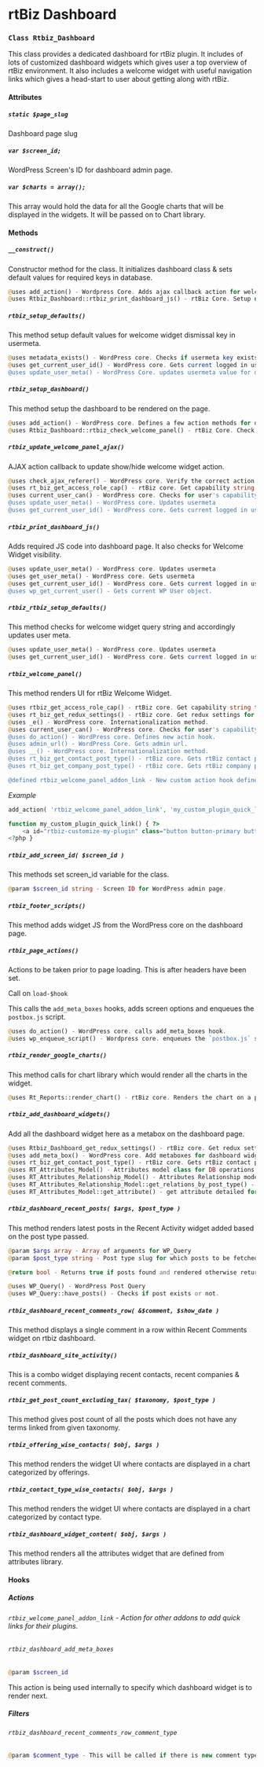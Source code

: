 rtBiz Dashboard
===============

### `Class Rtbiz_Dashboard`

This class provides a dedicated dashboard for rtBiz plugin. It includes of lots of customized dashboard widgets which gives user a top overview of rtBiz environment. It also includes a welcome widget with useful navigation links which gives a head-start to user about getting along with rtBiz.

#### Attributes

##### `static $page_slug`
Dashboard page slug

##### `var $screen_id;`

WordPress Screen's ID for dashboard admin page.

##### `var $charts = array();`

This array would hold the data for all the Google charts that will be displayed in the widgets. It will be passed on to Chart library.

#### Methods

##### `__construct()`

Constructor method for the class. It initializes dashboard class & sets default values for required keys in database.

``` php
@uses add_action() - Wordpress Core. Adds ajax callback action for welcome widget dismissal.
@uses Rtbiz_Dashboard::rtbiz_print_dashboard_js() - rtBiz Core. Setup default values for welcome widget dismissal key.
```

##### `rtbiz_setup_defaults()`

This method setup default values for welcome widget dismissal key in usermeta.

``` php
@uses metadata_exists() - WordPress core. Checks if usermeta key exists or not.
@uses get_current_user_id() - WordPress core. Gets current logged in user's ID.
@uses update_user_meta() - WordPress Core. updates usermeta value for dismissal key if it doesn't exists.
```

##### `rtbiz_setup_dashboard()`

This method setup the dashboard to be rendered on the page.

``` php
@uses add_action() - WordPress core. Defines a few action methods for dashboard setup.
@uses Rtbiz_Dashboard::rtbiz_check_welcome_panel() - rtBiz Core. Check whether to display welcome widget or not.
```

##### `rtbiz_update_welcome_panel_ajax()`

AJAX action callback to update show/hide welcome widget action.

``` php
@uses check_ajax_referer() - WordPress core. Verify the correct action.
@uses rt_biz_get_access_role_cap() - rtBiz core. Get capability string to check for given role.
@uses current_user_can() - WordPress core. Checks for user's capability.
@uses update_user_meta() - WordPress core. Updates usermeta
@uses get_current_user_id() - WordPress core. Gets current logged in user's ID.
```

##### `rtbiz_print_dashboard_js()`

Adds required JS code into dashboard page. It also checks for Welcome Widget visibility.

``` php
@uses update_user_meta() - WordPress core. Updates usermeta
@uses get_user_meta() - WordPress core. Gets usermeta
@uses get_current_user_id() - WordPress core. Gets current logged in user's ID.
@uses wp_get_current_user() - Gets current WP User object.
```

##### `rtbiz_rtbiz_setup_defaults()`

This method checks for welcome widget query string and accordingly updates user meta.

``` php
@uses update_user_meta() - WordPress core. Updates usermeta
@uses get_current_user_id() - WordPress core. Gets current logged in user's ID.
```

##### `rtbiz_welcome_panel()`

This method renders UI for rtBiz Welcome Widget.

``` php
@uses rtbiz_get_access_role_cap() - rtBiz core. Get capability string to check for given role.
@uses rt_biz_get_redux_settings() - rtBiz core. Get redux settings for label.
@uses _e() - WordPress core. Internationalization method.
@uses current_user_can() - WordPress core. Checks for user's capability.
@uses do_action() - WordPress core. Defines new actin hook.
@uses admin_url() - WordPress Core. Gets admin url.
@uses __() - WordPress core. Internationalization method.
@uses rt_biz_get_contact_post_type() - rtBiz core. Gets rtBiz contact post type
@uses rt_biz_get_company_post_type() - rtBiz core. Gets rtBiz company post type

@defined rtbiz_welcome_panel_addon_link - New custom action hook defined for other plugins to add their quick links in rtBiz Welcome widget.
```

*Example*

``` php
add_action( 'rtbiz_welcome_panel_addon_link', 'my_custom_plugin_quick_link' );

function my_custom_plugin_quick_link() { ?>
	<a id="rtbiz-customize-my-plugin" class="button button-primary button-hero" href="<?php echo admin_url( 'admin.php?page=rt-my-plugin-dashboard' ); ?>"><?php _e( 'My Plugin' ); ?></a>
<?php }
```

##### `rtbiz_add_screen_id( $screen_id )`

This methods set screen_id variable for the class.

``` php
@param $screen_id string - Screen ID for WordPress admin page.
```

##### `rtbiz_footer_scripts()`

This method adds widget JS from the WordPress core on the dashboard page.

##### `rtbiz_page_actions()`

Actions to be taken prior to page loading. This is after headers have been set.

Call on `load-$hook`

This calls the `add_meta_boxes` hooks, adds screen options and enqueues the `postbox.js` script.

``` php
@uses do_action() - WordPress core. calls add_meta_boxes hook.
@uses wp_enqueue_script() - Wordpress core. enqueues the `postbox.js` script.
```

##### `rtbiz_render_google_charts()`

This method calls for chart library which would render all the charts in the widget.

``` php
@uses Rt_Reports::render_chart() - rtBiz core. Renders the chart on a page.
```

##### `rtbiz_add_dashboard_widgets()`

Add all the dashboard widget here as a metabox on the dashboard page.

``` php
@uses Rtbiz_Dashboard_get_redux_settings() - rtBiz core. Get redux settings for label.
@uses add_meta_box() - WordPress core. Add metaboxes for dashboard widgets.
@uses rt_biz_get_contact_post_type() - rtBiz core. Gets rtBiz contact post type
@uses RT_Attributes_Model() - Attributes model class for DB operations.
@uses RT_Attributes_Relationship_Model() - Attributes Relationship model class for DB operations.
@uses RT_Attributes_Relationship_Model::get_relations_by_post_type() - Get relations based on post type.
@uses RT_Attributes_Model::get_attribute() - get attribute detailed for given attribute ID.
```

##### `rtbiz_dashboard_recent_posts( $args, $post_type )`

This method renders latest posts in the Recent Activity widget added based on the post type passed.

``` php
@param $args array - Array of arguments for WP_Query
@param $post_type string - Post type slug for which posts to be fetched.

@return bool - Returns true if posts found and rendered otherwise returns false.

@uses WP_Query() - WordPress Post Query
@uses WP_Query::have_posts() - Checks if post exists or not.
```

##### `rtbiz_dashboard_recent_comments_row( &$comment, $show_date )`

This method displays a single comment in a row within Recent Comments widget on rtbiz dashboard.

##### `rtbiz_dashboard_site_activity()`

This is a combo widget displaying recent contacts, recent companies & recent comments.

##### `rtbiz_get_post_count_excluding_tax( $taxonomy, $post_type )`

This method gives post count of all the posts which does not have any terms linked from given taxonomy.

##### `rtbiz_offering_wise_contacts( $obj, $args )`

This method renders the widget UI where contacts are displayed in a chart categorized by offerings.

##### `rtbiz_contact_type_wise_contacts( $obj, $args )`

This method renders the widget UI where contacts are displayed in a chart categorized by contact type.

##### `rtbiz_dashboard_widget_content( $obj, $args )`

This method renders all the attributes widget that are defined from attributes library.

#### Hooks

##### Actions

###### `rtbiz_welcome_panel_addon_link` - Action for other addons to add quick links for their plugins.

###### `rtbiz_dashboard_add_meta_boxes`
``` php
@param $screen_id
```
This action is being used internally to specify which dashboard widget is to render next.

##### Filters

###### `rtbiz_dashboard_recent_comments_row_comment_type`
``` php
@param $comment_type - This will be called if there is new comment type specified and it is not in switch.
```
